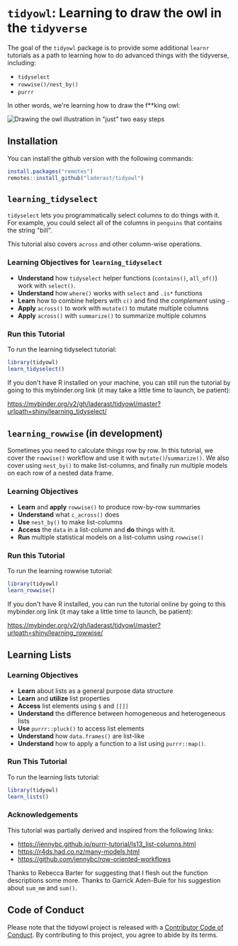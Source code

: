 
# `tidyowl`: Learning to draw the owl in the `tidyverse`

<!-- badges: start -->
<!-- badges: end -->

The goal of the `tidyowl` package is to provide some additional `learnr` tutorials as a path to learning how to do advanced things with the tidyverse, including:

- `tidyselect`
- `rowwise()/nest_by()`
- `purrr`

In other words, we're learning how to draw the f**king owl:

![Drawing the owl illustration in "just" two easy steps](image/owl.png)

## Installation

You can install the github version with the following commands:

``` r
install.packages("remotes")
remotes::install_github("laderast/tidyowl")
```

## `learning_tidyselect`

`tidyselect` lets you programmatically select columns to do things with it. For example, you could select all of the columns in `penguins` that contains the string "bill". 

This tutorial also covers `across` and other column-wise operations.

### Learning Objectives for `learning_tidyselect`

- **Understand** how `tidyselect` helper functions (`contains()`, `all_of()`) work with `select()`.
- **Understand** how `where()` works with `select` and `.is*` functions
- **Learn** how to combine helpers with `c()` and find the *complement* using `-`
- **Apply** `across()` to work with `mutate()` to mutate multiple columns
- **Apply** `across()` with `summarize()` to summarize multiple columns

### Run this Tutorial

To run the learning tidyselect tutorial:

``` r
library(tidyowl)
learn_tidyselect()
```

If you don't have R installed on your machine, you can still run the tutorial by going to this mybinder.org link (it may take a little time to launch, be patient):

https://mybinder.org/v2/gh/laderast/tidyowl/master?urlpath=shiny/learning_tidyselect/

## `learning_rowwise` (in development)

Sometimes you need to calculate things row by row. In this tutorial, we cover the `rowwise()` workflow and use it with `mutate()`/`summarize()`. We also cover using `nest_by()` to make list-columns, and finally run multiple models on each row of a nested data frame.

### Learning Objectives

- **Learn** and **apply** `rowwise()` to produce row-by-row summaries
- **Understand** what `c_across()` does
- **Use** `nest_by()` to make list-columns
- **Access** the `data` in a list-column and **do** things with it.
- **Run** multiple statistical models on a list-column using `rowwise()`


### Run this Tutorial

To run the learning rowwise tutorial:

```r
library(tidyowl)
learn_rowwise()
```

If you don't have R installed, you can run the tutorial online by going to this mybinder.org link (it may take a little time to launch, be patient):

https://mybinder.org/v2/gh/laderast/tidyowl/master?urlpath=shiny/learning_rowwise/


## Learning Lists

### Learning Objectives

- **Learn** about lists as a general purpose data structure
- **Learn** and **utilize** list properties 
- **Access** list elements using `$` and `[[]]`
- **Understand** the difference between homogeneous and heterogeneous lists
- **Use** `purrr::pluck()` to access list elements
- **Understand** how `data.frames()` are list-like
- **Understand** how to apply a function to a list using `purrr::map()`.

### Run This Tutorial

To run the learning lists tutorial:

```r
library(tidyowl)
learn_lists()
```

### Acknowledgements

This tutorial was partially derived and inspired from the following links:

- https://jennybc.github.io/purrr-tutorial/ls13_list-columns.html
- https://r4ds.had.co.nz/many-models.html
- https://github.com/jennybc/row-oriented-workflows

Thanks to Rebecca Barter for suggesting that I flesh out the function descriptions some more. Thanks to Garrick Aden-Buie for his suggestion about `sum_mm` and `sum()`.


## Code of Conduct
  
Please note that the tidyowl project is released with a [Contributor Code of Conduct](https://contributor-covenant.org/version/2/0/CODE_OF_CONDUCT.html). By contributing to this project, you agree to abide by its terms.
